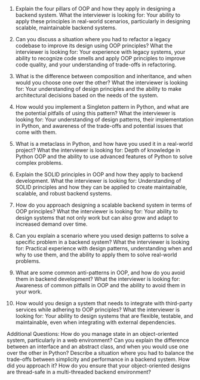 1. Explain the four pillars of OOP and how they apply in designing a backend system.
What the interviewer is looking for: Your ability to apply these principles in real-world scenarios, particularly in designing scalable, maintainable backend systems.


2. Can you discuss a situation where you had to refactor a legacy codebase to improve its design using OOP principles?
What the interviewer is looking for: Your experience with legacy systems, your ability to recognize code smells and apply OOP principles to improve code quality, and your understanding of trade-offs in refactoring.


3. What is the difference between composition and inheritance, and when would you choose one over the other?
What the interviewer is looking for: Your understanding of design principles and the ability to make architectural decisions based on the needs of the system.


4. How would you implement a Singleton pattern in Python, and what are the potential pitfalls of using this pattern?
What the interviewer is looking for: Your understanding of design patterns, their implementation in Python, and awareness of the trade-offs and potential issues that come with them.


5. What is a metaclass in Python, and how have you used it in a real-world project?
What the interviewer is looking for: Depth of knowledge in Python OOP and the ability to use advanced features of Python to solve complex problems.


6. Explain the SOLID principles in OOP and how they apply to backend development.
What the interviewer is looking for: Understanding of SOLID principles and how they can be applied to create maintainable, scalable, and robust backend systems.


7. How do you approach designing a scalable backend system in terms of OOP principles?
What the interviewer is looking for: Your ability to design systems that not only work but can also grow and adapt to increased demand over time.

8. Can you explain a scenario where you used design patterns to solve a specific problem in a backend system?
What the interviewer is looking for: Practical experience with design patterns, understanding when and why to use them, and the ability to apply them to solve real-world problems.

9. What are some common anti-patterns in OOP, and how do you avoid them in backend development?
What the interviewer is looking for: Awareness of common pitfalls in OOP and the ability to avoid them in your work.

10. How would you design a system that needs to integrate with third-party services while adhering to OOP principles?
What the interviewer is looking for: Your ability to design systems that are flexible, testable, and maintainable, even when integrating with external dependencies.

Additional Questions:
How do you manage state in an object-oriented system, particularly in a web environment?
Can you explain the difference between an interface and an abstract class, and when you would use one over the other in Python?
Describe a situation where you had to balance the trade-offs between simplicity and performance in a backend system. How did you approach it?
How do you ensure that your object-oriented designs are thread-safe in a multi-threaded backend environment?